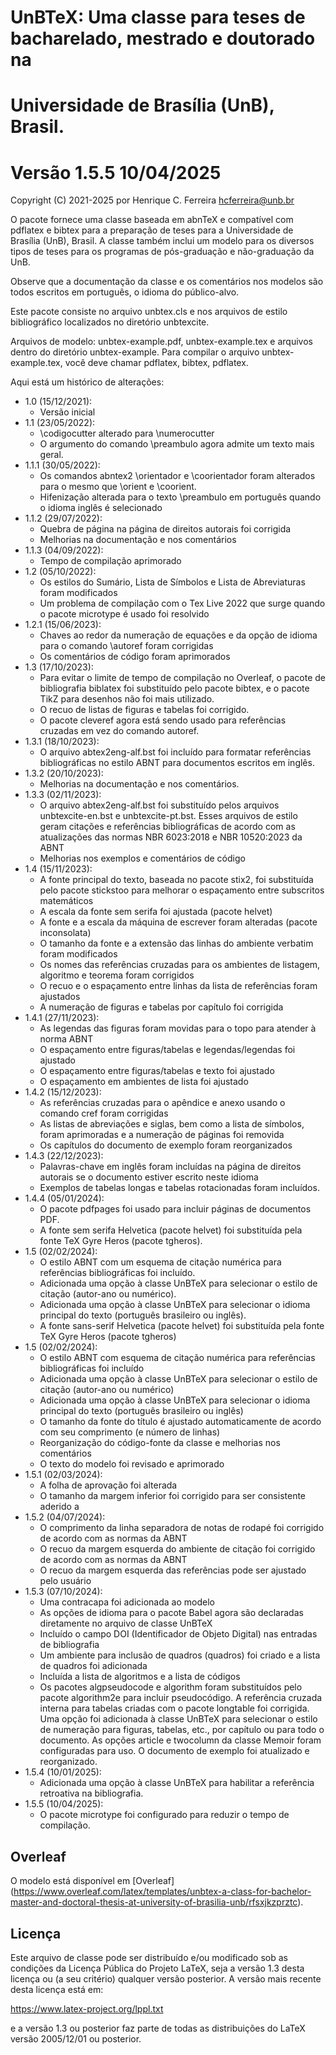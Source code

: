 # UnBTeX: Uma classe para teses de bacharelado, mestrado e doutorado na
# Universidade de Brasília (UnB), Brasil.
# Versão 1.5.5 10/04/2025

Copyright (C) 2021-2025 por Henrique C. Ferreira <hcferreira@unb.br>

O pacote fornece uma classe baseada em abnTeX e compatível com pdflatex
e bibtex para a preparação de teses para a Universidade de Brasília (UnB), Brasil.
A classe também inclui um modelo para os diversos tipos de teses para os programas de pós-graduação e não-graduação da UnB.

Observe que a documentação da classe e os comentários nos modelos são todos escritos em português, o idioma do público-alvo.

Este pacote consiste no arquivo unbtex.cls e nos arquivos de estilo bibliográfico
localizados no diretório unbtexcite.

Arquivos de modelo: unbtex-example.pdf, unbtex-example.tex e arquivos dentro do diretório
unbtex-example.
Para compilar o arquivo unbtex-example.tex, você deve chamar pdflatex, bibtex,
pdflatex.

Aqui está um histórico de alterações:
- 1.0 (15/12/2021): 
  - Versão inicial
- 1.1 (23/05/2022):
  - \codigocutter alterado para \numerocutter
  - O argumento do comando \preambulo agora admite um texto mais geral.
- 1.1.1 (30/05/2022):
  - Os comandos abntex2 \orientador e \coorientador foram alterados para
o mesmo que \orient e \coorient.
  - Hifenização alterada para o texto \preambulo em português quando o idioma inglês é selecionado
- 1.1.2 (29/07/2022):
  - Quebra de página na página de direitos autorais foi corrigida
  - Melhorias na documentação e nos comentários
- 1.1.3 (04/09/2022):
  - Tempo de compilação aprimorado
- 1.2 (05/10/2022):
  - Os estilos do Sumário, Lista de Símbolos e Lista de Abreviaturas foram
  modificados
  - Um problema de compilação com o Tex Live 2022 que surge quando o pacote microtype
  é usado foi resolvido
- 1.2.1 (15/06/2023):
  - Chaves ao redor da numeração de equações e da opção de idioma para o comando \autoref
  foram corrigidas
  - Os comentários de código foram aprimorados
- 1.3 (17/10/2023):
  - Para evitar o limite de tempo de compilação no Overleaf, o pacote de bibliografia biblatex
  foi substituído pelo pacote bibtex,
  e o pacote TikZ para desenhos não foi mais utilizado.
  - O recuo de listas de figuras e tabelas foi corrigido.
  - O pacote cleveref agora está sendo usado para referências cruzadas em vez
  do comando autoref.
- 1.3.1 (18/10/2023):
  - O arquivo abtex2eng-alf.bst foi incluído para formatar referências bibliográficas
  no estilo ABNT para documentos escritos em inglês.
- 1.3.2 (20/10/2023):
  - Melhorias na documentação e nos comentários.
- 1.3.3 (02/11/2023):
  - O arquivo abtex2eng-alf.bst foi substituído pelos arquivos unbtexcite-en.bst
  e unbtexcite-pt.bst. Esses arquivos de estilo geram citações e
  referências bibliográficas de acordo com as atualizações das normas NBR
  6023:2018 e NBR 10520:2023 da ABNT
  - Melhorias nos exemplos e comentários de código
- 1.4 (15/11/2023):
  - A fonte principal do texto, baseada no pacote stix2, foi substituída pelo pacote stickstoo
  para melhorar o espaçamento entre subscritos matemáticos
  - A escala da fonte sem serifa foi ajustada (pacote helvet)
  - A fonte e a escala da máquina de escrever foram alteradas (pacote inconsolata)
  - O tamanho da fonte e a extensão das linhas do ambiente verbatim foram modificados
  - Os nomes das referências cruzadas para os ambientes de listagem, algoritmo e teorema
  foram corrigidos
  - O recuo e o espaçamento entre linhas da lista de referências foram ajustados
  - A numeração de figuras e tabelas por capítulo foi corrigida
- 1.4.1 (27/11/2023):
  - As legendas das figuras foram movidas para o topo para atender à norma ABNT
  - O espaçamento entre figuras/tabelas e legendas/legendas foi
  ajustado
  - O espaçamento entre figuras/tabelas e texto foi ajustado
  - O espaçamento em ambientes de lista foi ajustado
- 1.4.2 (15/12/2023):
  - As referências cruzadas para o apêndice e anexo usando o comando cref
  foram corrigidas
  - As listas de abreviações e siglas, bem como a lista de
  símbolos, foram aprimoradas e a numeração de páginas foi removida
  - Os capítulos do documento de exemplo foram reorganizados
- 1.4.3 (22/12/2023):
  - Palavras-chave em inglês foram incluídas na página de direitos autorais se
  o documento estiver escrito neste idioma
  - Exemplos de tabelas longas e tabelas rotacionadas foram incluídos.
- 1.4.4 (05/01/2024):
  - O pacote pdfpages foi usado para incluir páginas de documentos PDF.
  - A fonte sem serifa Helvetica (pacote helvet) foi substituída pela fonte TeX Gyre Heros (pacote tgheros).
- 1.5 (02/02/2024):
  - O estilo ABNT com um esquema de citação numérica para referências bibliográficas foi incluído.
  - Adicionada uma opção à classe UnBTeX para selecionar o estilo de citação (autor-ano ou numérico).
  - Adicionada uma opção à classe UnBTeX para selecionar o idioma principal do texto (português brasileiro ou inglês).
  - A fonte sans-serif Helvetica (pacote helvet) foi substituída
  pela fonte TeX Gyre Heros (pacote tgheros)
- 1.5 (02/02/2024):
  - O estilo ABNT com esquema de citação numérica para referências bibliográficas
  foi incluído
  - Adicionada uma opção à classe UnBTeX para selecionar o estilo de citação
  (autor-ano ou numérico)
  - Adicionada uma opção à classe UnBTeX para selecionar o idioma principal
  do texto (português brasileiro ou inglês)
  - O tamanho da fonte do título é ajustado automaticamente de acordo
  com seu comprimento (e número de linhas)
  - Reorganização do código-fonte da classe e melhorias nos
  comentários
  - O texto do modelo foi revisado e aprimorado
- 1.5.1 (02/03/2024):
  - A folha de aprovação foi alterada
  - O tamanho da margem inferior foi corrigido para ser consistente
  aderido a
- 1.5.2 (04/07/2024):
  - O comprimento da linha separadora de notas de rodapé foi corrigido
  de acordo com as normas da ABNT
  - O recuo da margem esquerda do ambiente de citação foi
  corrigido de acordo com as normas da ABNT
  - O recuo da margem esquerda das referências pode ser ajustado
  pelo usuário
- 1.5.3 (07/10/2024):
  - Uma contracapa foi adicionada ao modelo
  - As opções de idioma para o pacote Babel agora são declaradas diretamente
  no arquivo de classe UnBTeX
  - Incluído o campo DOI (Identificador de Objeto Digital) nas entradas de bibliografia
  - Um ambiente para inclusão de quadros (quadros) foi criado
  e a lista de quadros foi adicionada
  - Incluída a lista de algoritmos e a lista de códigos
  - Os pacotes algpseudocode e algorithm foram substituídos pelo pacote algorithm2e para incluir pseudocódigo. A referência cruzada interna para tabelas criadas com o pacote longtable foi corrigida. Uma opção foi adicionada à classe UnBTeX para selecionar o estilo de numeração para figuras, tabelas, etc., por capítulo ou para todo o documento. As opções article e twocolumn da classe Memoir foram configuradas para uso. O documento de exemplo foi atualizado e reorganizado. 
- 1.5.4 (10/01/2025):
  - Adicionada uma opção à classe UnBTeX para habilitar a referência retroativa na bibliografia. 
- 1.5.5 (10/04/2025):
  - O pacote microtype foi configurado para reduzir o tempo de compilação.

## Overleaf

O modelo está disponível em [Overleaf]
(https://www.overleaf.com/latex/templates/unbtex-a-class-for-bachelor-master-and-doctoral-thesis-at-university-of-brasilia-unb/rfsxjkzprztc).

## Licença

Este arquivo de classe pode ser distribuído e/ou modificado sob as condições
da Licença Pública do Projeto LaTeX, seja a versão 1.3 desta licença
ou (a seu critério) qualquer versão posterior. A versão mais recente desta
licença está em:

https://www.latex-project.org/lppl.txt

e a versão 1.3 ou posterior faz parte de todas as distribuições do LaTeX versão
2005/12/01 ou posterior.